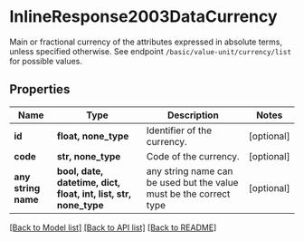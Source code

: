 # InlineResponse2003DataCurrency

Main or fractional currency of the attributes expressed in absolute terms, unless specified otherwise. See endpoint `/basic/value-unit/currency/list` for possible values.

## Properties
Name | Type | Description | Notes
------------ | ------------- | ------------- | -------------
**id** | **float, none_type** | Identifier of the currency. | [optional] 
**code** | **str, none_type** | Code of the currency. | [optional] 
**any string name** | **bool, date, datetime, dict, float, int, list, str, none_type** | any string name can be used but the value must be the correct type | [optional]

[[Back to Model list]](../README.md#documentation-for-models) [[Back to API list]](../README.md#documentation-for-api-endpoints) [[Back to README]](../README.md)


